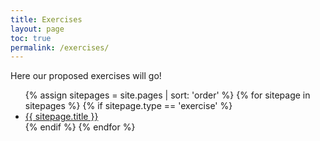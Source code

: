 ```yaml
---
title: Exercises
layout: page
toc: true
permalink: /exercises/
---
```


Here our proposed exercises will go!

<ul>
{% assign sitepages = site.pages | sort: 'order' %}
{% for sitepage in sitepages %}
  {% if sitepage.type == 'exercise' %}
    <li>
      <a href="{{ site.baseurl }}{{ sitepage.url }}">{{ sitepage.title }}</a>
    </li>
  {% endif %}
{% endfor %}
</ul>
